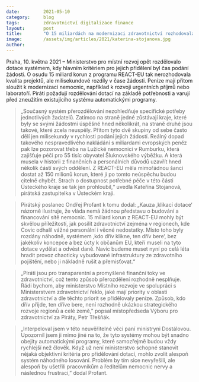 ```yaml
---
date:         2021-05-10
category:     blog
tags:         zdravotnictví digitalizace finance
layout:       post
title:        "O 15 miliardách na modernizaci zdravotnictví rozhodovala rychlost kliknutí. Piráti žádají nápravu"
image:        /assets/img/articles/2021/katerina-stojanova.jpg
author:       
---
```

 
 

Praha, 10. května 2021 – Ministerstvo pro místní rozvoj opět rozdělovalo dotace systémem, kdy hlavním kritériem pro jejich přidělení byl čas podání žádosti. O osudu 15 miliard korun z programu REACT-EU tak nerozhodovala kvalita projektů, ale milisekundové rozdíly v čase žádosti. Peníze mají přitom sloužit k modernizaci nemocnic, například k rozvoji urgentních příjmů nebo laboratoří. Piráti požadují rozdělování dotací na základě potřebnosti a varují před zneužitím existujícího systému automatickými programy.

> „Současný systém přerozdělování nezohledňuje specifické potřeby jednotlivých žadatelů. Zatímco na straně jedné zůstávají kraje, které byly se svými žádostmi úspěšné hned několikrát, na straně druhé jsou takové, které zcela neuspěly. Přitom tyto dvě skupiny od sebe často dělí jen milisekundy v rychlosti podání jejich žádostí. Reálný dopad takového nespravedlivého nakládání s miliardami evropských peněz pak lze pozorovat třeba na Lužické nemocnici v Rumburku, která zajišťuje péči pro 55 tisíc obyvatel Šluknovského výběžku. A která musela v historii z finančních a personálních důvodů uzavřít hned několik částí svých oddělení. Z REACT-EU měla mimořádnou šanci dostat až 150 milionů korun, které jí po tomto neúspěchu budou citelně chybět. Strach o dostupnost potřebné péče v této části Ústeckého kraje se tak jen prohloubil,“ uvedla Kateřina Stojanová, pirátská zastupitelka v Ústeckém kraji.
 
> Pirátský poslanec Ondřej Profant k tomu dodal: „Kauza ‚klikací dotace‘ názorně ilustruje, že vláda nemá žádnou představu o budování a financování sítě nemocnic. 15 miliard korun z REACT-EU mohly být skvělou příležitostí, jak posílit zdravotnictví zejména v regionech, kde Covic odhalil vážné personální i věcné nedostatky. Místo toho byly rozdány náhodně, systémem ‚kdo dřív klikne, ten dřív bere‘, bez jakékoliv koncepce a bez úcty k občanům EU, kteří museli na tyto dotace vydělat a odvést daně. Navíc budeme muset nyní po celá léta hradit provoz chaoticky vybudované infrastruktury ze zdravotního pojištění, nebo ji nákladně rušit a přemisťovat.“

> „Piráti jsou pro transparentní a promyšlené finanční toky ve zdravotnictví, což tento způsob přerozdělení rozhodně nesplňuje. Rádi bychom, aby ministerstvo Místního rozvoje ve spolupráci s Ministerstvem zdravotnictví řeklo, jaké mají priority v oblasti zdravotnictví a dle těchto priorit se přidělovaly peníze. Způsob, kdo dřív přijde, ten dříve bere, není rozhodně ukázkou strategického rozvoje regionů a celé země,” popsal místopředseda Výboru pro zdravotnictví za Piráty, Petr Třešňák.

> „Interpeloval jsem v této neuvěřitelné věci paní ministryni Dostálovou. Upozornil jsem ji mimo jiné na to, že tyto systémy mohou být snadno obejity automatickými programy, které samozřejmě budou vždy rychlejší než člověk. Když už není ministerstvo schopné stanovit nějaká objektivní kritéria pro přidělování dotací, mohlo zvolit alespoň systém náhodného losování. Problém by tím sice nevyřešili, ale alespoň by ušetřili pracovníkům a ředitelům nemocnic nervy a následnou frustraci,” dodal Profant. 
